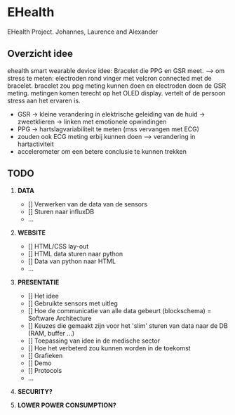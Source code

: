 # EHealth
EHealth Project. Johannes, Laurence and Alexander

## Overzicht idee
ehealth smart wearable device idee:
Bracelet die PPG en GSR meet. --> om stress te meten: electroden rond vinger met velcron connected met de bracelet. bracelet zou ppg meting kunnen doen en electroden doen de GSR meting. metingen komen terecht op het OLED display. vertelt of de persoon stress aan het ervaren is. 
- GSR -> kleine verandering in elektrische geleiding van de huid -> zweetklieren -> linken met emotionele opwindingen
- PPG -> hartslagvariabiliteit te meten (mss vervangen met ECG)
- zouden ook ECG meting erbij kunnen doen --> verandering in hartactiviteit
- accelerometer om een betere conclusie te kunnen trekken

## TODO

  1. **DATA**
     - [] Verwerken van de data van de sensors 
     - [] Sturen naar influxDB 
     - ...

  2. **WEBSITE**
     - [] HTML/CSS lay-out 
     - [] HTML data sturen naar python 
     - [] Data van python naar HTML 
     - ...

  3. **PRESENTATIE**  
     - [] Het idee 
     - [] Gebruikte sensors met uitleg 
     - [] Hoe de communicatie van alle data gebeurt (blockschema) = Software Architecture 
     - [] Keuzes die gemaakt zijn voor het 'slim' sturen van data naar de DB (RAM, buffer ...)
     - [] Toepassing van idee in de medische sector  
     - [] Hoe het verbeterd zou kunnen worden in de toekomst 
     - [] Grafieken 
     - [] Demo 
     - [] Protocols 
     - ...
  4. **SECURITY?**
  5. **LOWER POWER CONSUMPTION?**


  
